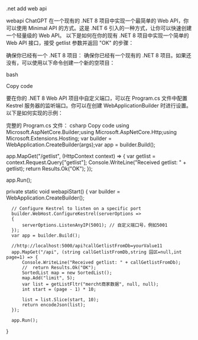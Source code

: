 .net add web api


webapi
ChatGPT
在一个现有的 .NET 8 项目中实现一个最简单的 Web API，你可以使用 Minimal API 的方式。这是 .NET 6 引入的一种方式，让你可以快速创建一个轻量级的 Web API。
以下是如何在你的现有 .NET 8 项目中实现一个简单的 Web API 接口，接受 getlist 参数并返回 "OK" 的步骤：

确保你已经有一个 .NET 8 项目： 确保你已经有一个现有的 .NET 8 项目。如果还没有，可以使用以下命令创建一个新的空项目：


bash


Copy code


要在你的 .NET 8 Web API 项目中自定义端口，可以在 Program.cs 文件中配置 Kestrel 服务器的监听端口。你可以在创建 WebApplicationBuilder 时进行设置。以下是如何实现的示例：

完整的 Program.cs 文件：
csharp
Copy code
using Microsoft.AspNetCore.Builder;using Microsoft.AspNetCore.Http;using Microsoft.Extensions.Hosting;
var builder = WebApplication.CreateBuilder(args);var app = builder.Build();

app.MapGet("/getlist", (HttpContext context) => {
    var getlist = context.Request.Query["getlist"];
    Console.WriteLine("Received getlist: " + getlist);
    return Results.Ok("OK");
});

app.Run();




  private static void webapiStart()
  {
      var builder = WebApplication.CreateBuilder();

      // Configure Kestrel to listen on a specific port
      builder.WebHost.ConfigureKestrel(serverOptions =>
      {
          serverOptions.ListenAnyIP(5001); // 自定义端口号，例如5001
      });
      var app = builder.Build();

      //http://localhost:5000/api?callGetlistFromDb=yourValue11
      app.MapGet("/api", (string callGetlistFromDb,string 园区=null,int page=1) => {
          Console.WriteLine("Received getlist: " + callGetlistFromDb);
          //  return Results.Ok("OK");
          SortedList map = new SortedList();
          map.Add("limit", 5);
          var list = getListFltr("mercht商家数据", null, null);
          int start = (page - 1) * 10;

          list = list.Slice(start, 10);
          return encodeJson(list);
      });

      app.Run();
  }
